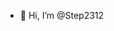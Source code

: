 - 👋 Hi, I’m @Step2312

<!---
Step2312/Step2312 is a ✨ special ✨ repository because its `README.md` (this file) appears on your GitHub profile.
You can click the Preview link to take a look at your changes.
--->
